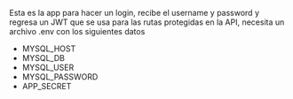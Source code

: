 Esta es la app para hacer un login, recibe el username y password y regresa un
JWT que se usa para las rutas protegidas en la API, necesita un archivo .env con
los siguientes datos

- MYSQL_HOST
- MYSQL_DB
- MYSQL_USER
- MYSQL_PASSWORD
- APP_SECRET
